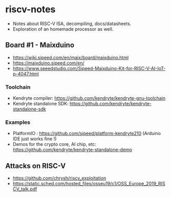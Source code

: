 # riscv-notes
- Notes about RISC-V ISA, decompiling, docs/datasheets.
- Exploration of an homemade processor as well.

## Board #1 - Maixduino
- https://wiki.sipeed.com/en/maix/board/maixduino.html
- https://maixduino.sipeed.com/en/
- https://www.seeedstudio.com/Sipeed-Maixduino-Kit-for-RISC-V-AI-IoT-p-4047.html
### Toolchain
- Kendryte compiler: https://github.com/kendryte/kendryte-gnu-toolchain
- Kendryte standalone SDK: https://github.com/kendryte/kendryte-standalone-sdk
### Examples
- PlatformIO : https://github.com/sipeed/platform-kendryte210 (Arduino IDE just works fine !)
- Demos for the crypto core, AI chip, etc: https://github.com/kendryte/kendryte-standalone-demo

## Attacks on RISC-V
- https://github.com/chrysh/riscv_exploitation
- https://static.sched.com/hosted_files/osseu19/c1/OSS_Europe_2019_RISCV_talk.pdf

